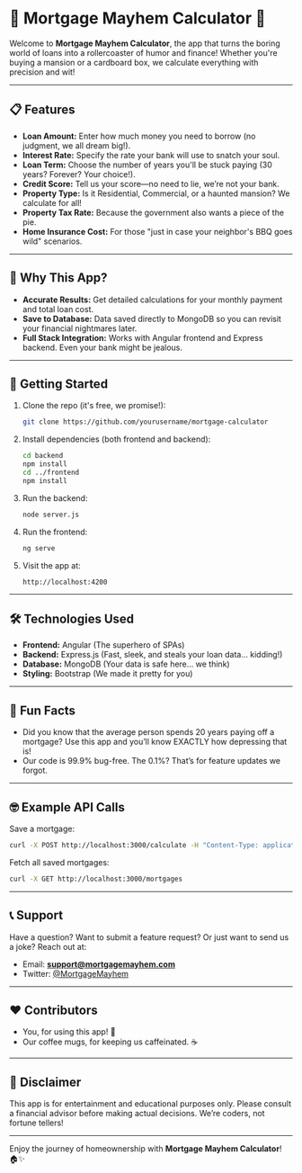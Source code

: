
# 🏡 Mortgage Mayhem Calculator 🏦

Welcome to **Mortgage Mayhem Calculator**, the app that turns the boring world of loans into a rollercoaster of humor and finance! Whether you're buying a mansion or a cardboard box, we calculate everything with precision and wit! 

---

## 📋 Features
- **Loan Amount:** Enter how much money you need to borrow (no judgment, we all dream big!).
- **Interest Rate:** Specify the rate your bank will use to snatch your soul.
- **Loan Term:** Choose the number of years you'll be stuck paying (30 years? Forever? Your choice!).
- **Credit Score:** Tell us your score—no need to lie, we’re not your bank.
- **Property Type:** Is it Residential, Commercial, or a haunted mansion? We calculate for all!
- **Property Tax Rate:** Because the government also wants a piece of the pie.
- **Home Insurance Cost:** For those "just in case your neighbor's BBQ goes wild" scenarios.

---

## 🎉 Why This App?
- **Accurate Results:** Get detailed calculations for your monthly payment and total loan cost.
- **Save to Database:** Data saved directly to MongoDB so you can revisit your financial nightmares later.
- **Full Stack Integration:** Works with Angular frontend and Express backend. Even your bank might be jealous.

---

## 🚀 Getting Started

1. Clone the repo (it's free, we promise!):
   ```bash
   git clone https://github.com/yourusername/mortgage-calculator
   ```

2. Install dependencies (both frontend and backend):
   ```bash
   cd backend
   npm install
   cd ../frontend
   npm install
   ```

3. Run the backend:
   ```bash
   node server.js
   ```

4. Run the frontend:
   ```bash
   ng serve
   ```

5. Visit the app at:
   ```
   http://localhost:4200
   ```

---

## 🛠️ Technologies Used
- **Frontend:** Angular (The superhero of SPAs)
- **Backend:** Express.js (Fast, sleek, and steals your loan data... kidding!)
- **Database:** MongoDB (Your data is safe here... we think)
- **Styling:** Bootstrap (We made it pretty for you)

---

## 🤣 Fun Facts
- Did you know that the average person spends 20 years paying off a mortgage? Use this app and you’ll know EXACTLY how depressing that is!
- Our code is 99.9% bug-free. The 0.1%? That’s for feature updates we forgot.

---

## 🤓 Example API Calls
Save a mortgage:
```bash
curl -X POST http://localhost:3000/calculate -H "Content-Type: application/json" -d '{"loanAmount":200000,"interestRate":5,"loanTerm":30,"creditScore":"Excellent","propertyType":"Residential","propertyTaxRate":1.2,"insuranceCost":500}'
```

Fetch all saved mortgages:
```bash
curl -X GET http://localhost:3000/mortgages
```

---

## 📞 Support
Have a question? Want to submit a feature request? Or just want to send us a joke? Reach out at:
- Email: **support@mortgagemayhem.com**
- Twitter: [@MortgageMayhem](https://twitter.com/MortgageMayhem)

---

## ❤️ Contributors
- You, for using this app! 🎉
- Our coffee mugs, for keeping us caffeinated. ☕

---

## 🚧 Disclaimer
This app is for entertainment and educational purposes only. Please consult a financial advisor before making actual decisions. We’re coders, not fortune tellers!

---

Enjoy the journey of homeownership with **Mortgage Mayhem Calculator**! 🏠✨
